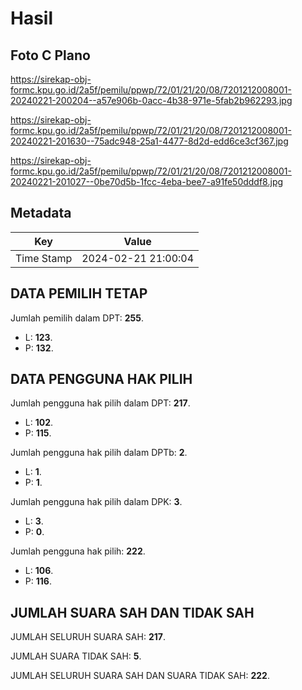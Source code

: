 # Hasil

## Foto C Plano

https://sirekap-obj-formc.kpu.go.id/2a5f/pemilu/ppwp/72/01/21/20/08/7201212008001-20240221-200204--a57e906b-0acc-4b38-971e-5fab2b962293.jpg

https://sirekap-obj-formc.kpu.go.id/2a5f/pemilu/ppwp/72/01/21/20/08/7201212008001-20240221-201630--75adc948-25a1-4477-8d2d-edd6ce3cf367.jpg

https://sirekap-obj-formc.kpu.go.id/2a5f/pemilu/ppwp/72/01/21/20/08/7201212008001-20240221-201027--0be70d5b-1fcc-4eba-bee7-a91fe50dddf8.jpg


## Metadata

| Key        | Value               |
| ---------- | ------------------- |
| Time Stamp | 2024-02-21 21:00:04 |


## DATA PEMILIH TETAP

Jumlah pemilih dalam DPT: **255**.
 * L: **123**.
 * P: **132**.

## DATA PENGGUNA HAK PILIH

Jumlah pengguna hak pilih dalam DPT: **217**.
 * L: **102**.
 * P: **115**.

Jumlah pengguna hak pilih dalam DPTb: **2**.
 * L: **1**.
 * P: **1**.

Jumlah pengguna hak pilih dalam DPK: **3**.
 * L: **3**.
 * P: **0**.

Jumlah pengguna hak pilih: **222**.
 * L: **106**.
 * P: **116**.

## JUMLAH SUARA SAH DAN TIDAK SAH

JUMLAH SELURUH SUARA SAH: **217**.

JUMLAH SUARA TIDAK SAH: **5**.

JUMLAH SELURUH SUARA SAH DAN SUARA TIDAK SAH: **222**.


